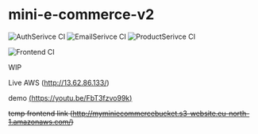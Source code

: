 # mini-e-commerce-v2
![AuthSerivce CI](https://github.com/deanfernandes/mini-e-commerce-v2/actions/workflows/authservice.yml/badge.svg)
![EmailSerivce CI](https://github.com/deanfernandes/mini-e-commerce-v2/actions/workflows/emailservice.yml/badge.svg)
![ProductSerivce CI](https://github.com/deanfernandes/mini-e-commerce-v2/actions/workflows/productservice.yml/badge.svg)

![Frontend CI](https://github.com/deanfernandes/mini-e-commerce-v2/actions/workflows/frontend.yml/badge.svg)

WIP

Live AWS (http://13.62.86.133/)

demo [(https://youtu.be/FbT3fzvo99k)](https://youtu.be/vyczr_ZQ39U)

~~temp frontend link (http://myminiecommercebucket.s3-website.eu-north-1.amazonaws.com/)~~
